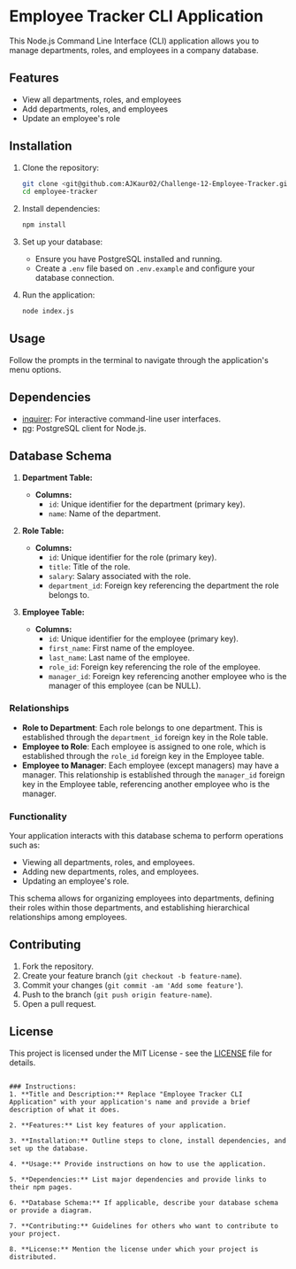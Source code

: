 # Employee Tracker CLI Application

This Node.js Command Line Interface (CLI) application allows you to manage departments, roles, and employees in a company database.

## Features

- View all departments, roles, and employees
- Add departments, roles, and employees
- Update an employee's role

## Installation

1. Clone the repository:
   ```bash
   git clone <git@github.com:AJKaur02/Challenge-12-Employee-Tracker.git>
   cd employee-tracker
   ```

2. Install dependencies:
   ```bash
   npm install
   ```

3. Set up your database:
   - Ensure you have PostgreSQL installed and running.
   - Create a `.env` file based on `.env.example` and configure your database connection.

4. Run the application:
   ```bash
   node index.js
   ```

## Usage

Follow the prompts in the terminal to navigate through the application's menu options.

## Dependencies

- [inquirer](https://www.npmjs.com/package/inquirer): For interactive command-line user interfaces.
- [pg](https://www.npmjs.com/package/pg): PostgreSQL client for Node.js.

## Database Schema

1. **Department Table:**
   - **Columns:**
     - `id`: Unique identifier for the department (primary key).
     - `name`: Name of the department.

2. **Role Table:**
   - **Columns:**
     - `id`: Unique identifier for the role (primary key).
     - `title`: Title of the role.
     - `salary`: Salary associated with the role.
     - `department_id`: Foreign key referencing the department the role belongs to.

3. **Employee Table:**
   - **Columns:**
     - `id`: Unique identifier for the employee (primary key).
     - `first_name`: First name of the employee.
     - `last_name`: Last name of the employee.
     - `role_id`: Foreign key referencing the role of the employee.
     - `manager_id`: Foreign key referencing another employee who is the manager of this employee (can be NULL).

### Relationships

- **Role to Department**: Each role belongs to one department. This is established through the `department_id` foreign key in the Role table.
- **Employee to Role**: Each employee is assigned to one role, which is established through the `role_id` foreign key in the Employee table.
- **Employee to Manager**: Each employee (except managers) may have a manager. This relationship is established through the `manager_id` foreign key in the Employee table, referencing another employee who is the manager.

### Functionality

Your application interacts with this database schema to perform operations such as:
- Viewing all departments, roles, and employees.
- Adding new departments, roles, and employees.
- Updating an employee's role.

This schema allows for organizing employees into departments, defining their roles within those departments, and establishing hierarchical relationships among employees.

## Contributing

1. Fork the repository.
2. Create your feature branch (`git checkout -b feature-name`).
3. Commit your changes (`git commit -am 'Add some feature'`).
4. Push to the branch (`git push origin feature-name`).
5. Open a pull request.

## License

This project is licensed under the MIT License - see the [LICENSE](LICENSE) file for details.
```

### Instructions:
1. **Title and Description:** Replace "Employee Tracker CLI Application" with your application's name and provide a brief description of what it does.
   
2. **Features:** List key features of your application.

3. **Installation:** Outline steps to clone, install dependencies, and set up the database.

4. **Usage:** Provide instructions on how to use the application.

5. **Dependencies:** List major dependencies and provide links to their npm pages.

6. **Database Schema:** If applicable, describe your database schema or provide a diagram.

7. **Contributing:** Guidelines for others who want to contribute to your project.

8. **License:** Mention the license under which your project is distributed.
